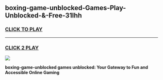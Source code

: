 
## boxing-game-unblocked-Games-Play-Unblocked-&-Free-31lhh
<h3>
<a href="https://premium76.site?title=boxing-game-unblocked&ref=24A">CLICK TO PLAY</a></h3>
<hr>

<h3>
<a href="https://premium76.site?title=boxing-game-unblocked&ref=24A">CLICK 2 PLAY</a>
  
</h3>

<a href="https://premium76.site?title=boxing-game-unblocked&ref=24A"><img src="https://clearcache.store/games.png"></a>


**boxing-game-unblocked games unblocked: Your Gateway to Fun and Accessible Online Gaming**
